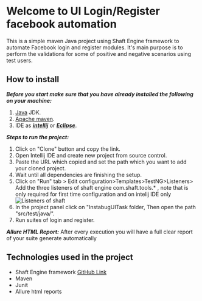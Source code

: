 ﻿# Welcome to UI Login/Register facebook automation

This is a simple maven Java project using Shaft Engine framework to automate Facebook login and register modules.
It's main purpose is to perform the validations for some of positive and negative scenarios using test users.

## How to install 
***Before you start make sure that you have already installed the following on your machine:***
 1. [Java](https://www.java.com/en/download/manual.jsp) JDK.
 2. [Apache maven](https://maven.apache.org/).
 3. IDE as [**_intellij_**](https://www.jetbrains.com/idea/) or [**_Eclipse_**](https://www.eclipse.org/).
 
***Steps to run the project:***

 1. Click on "Clone" button and copy the link.
 2. Open Intellij IDE and create new project from source control.
 3. Paste the URL which copied and set the path which you want to add your cloned project.
 4. Wait until all dependencies are finishing the setup.
 5. Click on "Run" tab > Edit configuration>Templates>TestNG>Listeners> Add the three listeners of shaft engine com.shaft.tools.* , note that is only required for first time configuration and on intelij IDE only ![Listeners of shaft](https://camo.githubusercontent.com/fab0e9219fafaecac372c6d28693097b78c61b8a193eb78ec3929a51dac787ec/68747470733a2f2f64726976652e676f6f676c652e636f6d2f75633f6578706f72743d646f776e6c6f61642669643d31376c796b4a794361435459676e6d5a59304e427a665778574c51477a784f7955)
 7. In the project panel click on "InstabugUITask folder, Then open the path "src/test/java/".
 8. Run suites of login and register.

***Allure HTML Report:***
After every execution you will have a full clear report of your suite generate automatically

## Technologies used in the project

 - Shaft Engine framework [GitHub Link](https://github.com/MohabMohie/SHAFT_ENGINE)
 - Maven
 - Junit
 - Allure html reports
